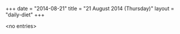 +++
date = "2014-08-21"
title = "21 August 2014 (Thursday)"
layout = "daily-diet"
+++


\<no entries\>

